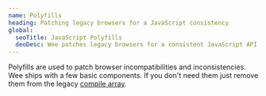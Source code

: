 ```yaml
---
name: Polyfills
heading: Patching legacy browsers for a JavaScript consistency
global:
  seoTitle: JavaScript Polyfills
  deoDesc: Wee patches legacy browsers for a consistent JavaScript API by using a collection of polyfills to support HTML5, ES5, placeholders, SVGs, and more.
---
```


Polyfills are used to patch browser incompatibilities and inconsistencies. Wee ships with a few basic components. If you don't need them just remove them from the legacy [compile array](/build/config#project).